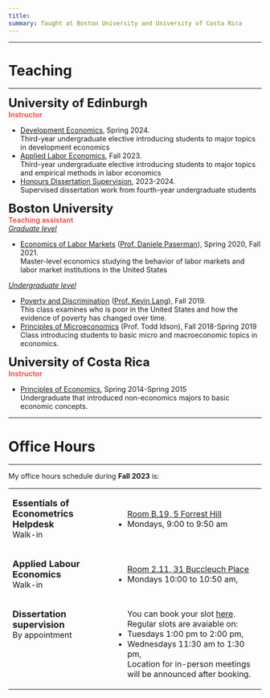 ```yaml
---
title: 
summary: Taught at Boston University and University of Costa Rica
---
```


<hr>

# Teaching #

<hr>
<p>
<font size="+2"><strong> University of Edinburgh</strong> <br></font>
<strong><font  color="#F45050">Instructor</font> </strong><br>
<ul>
  <li><u>Development Economics</u>,  Spring 2024. <br> Third-year undergraduate elective introducing students to major topics in development economics</li>
  <li><u>Applied Labor Economics</u>,  Fall 2023. <br> Third-year undergraduate elective introducing students to major topics and empirical methods in labor economics</li>
  <li><u>Honours Dissertation Supervision</u>,  2023-2024. <br> Supervised dissertation work from fourth-year undergraduate students</li>
</ul>
</p>

<font size="+2"><strong> Boston University</strong><br></font>
<strong><font   color="#F45050">Teaching assistant</font> </strong><br>
<i><u>Graduate level</i></u>
<ul>
  <li><u>Economics of Labor Markets</u> (<a href="https://people.bu.edu/paserman/">Prof. Daniele Paserman</a>), Spring 2020, Fall 2021. <br> Master-level economics studying the behavior of labor markets and labor market institutions in the United States</li>
</ul>
<i><u>Undergraduate level</i></u>
<ul>
  <li><u>Poverty and Discrimination</u> (<a href="https://sites.bu.edu/kevinlang/">Prof. Kevin Lang</a>), Fall 2019. <br> 
  This class examines who is poor in the United States and how the evidence of poverty has changed over time. </li>
  <li><u>Principles of Microeconomics</u> (Prof. Todd Idson), Fall 2018-Spring 2019 <br> Class introducing students to basic micro and macroeconomic topics in economics.</li>
</ul>
<font size="+2"><strong> University of Costa Rica</strong><br></font>
<strong><font  color="#F45050">Instructor</font> </strong><br>
<ul>
  <li> <u>Principles of Economics</u>, Spring 2014-Spring 2015<br>Undergraduate that introduced non-economics majors to basic economic concepts.</li>
</ul>


<hr>

# Office Hours #

<hr>

My office hours schedule during **Fall 2023** is:


<table width="100%">
<tbody>
<tr>
<td  style="vertical-align:top" width="40%">
<p><strong> <font size="+1">Essentials of Econometrics Helpdesk</strong></font><br>
  Walk-in
</p>
</td>
<td>
<ul>
  <a href="https://maps.app.goo.gl/1ikP2BF3JVKoxMRH6"> <i class="fa-sharp fa-solid fa-location-pin"></i> Room B.19, 5 Forrest Hill</a>
  <li>Mondays, 9:00 to 9:50 am</li>
</ul>
</td>
</tr>
<tr>
<td  style="vertical-align:top" width="40%">
<p><strong> <font size="+1">Applied Labour Economics</strong></font><br>
  Walk-in
</p>
</td>
<td>
<ul>
  <a href="https://maps.app.goo.gl/WagPyxj5mxZuw94u5"> <i class="fa-sharp fa-solid fa-location-pin"></i> Room 2.11, 31 Buccleuch Place</a>
  <li>Mondays 10:00 to 10:50 am, </li>
</ul>
</td>
</tr>
<tr>
<td  style="vertical-align:top" width="40%">
<p><strong> <font size="+1" >Dissertation supervision</strong></font><br>
  By appointment
</p>
</td>
<td>
<ul>
  You can book your slot <a href="https://outlook.office365.com/owa/calendar/Meetingslots@uoe.onmicrosoft.com/bookings/s/3KyNCUZjfEqzUAkxt2X8IQ2">here</a>. Regular slots are avaiable on:
  <li>Tuesdays 1:00 pm to 2:00 pm, </li>
  <li>Wednesdays 11:30 am to 1:30 pm, </li>
  Location for in-person meetings will be announced after booking.
</ul>
</tbody>
</table>


